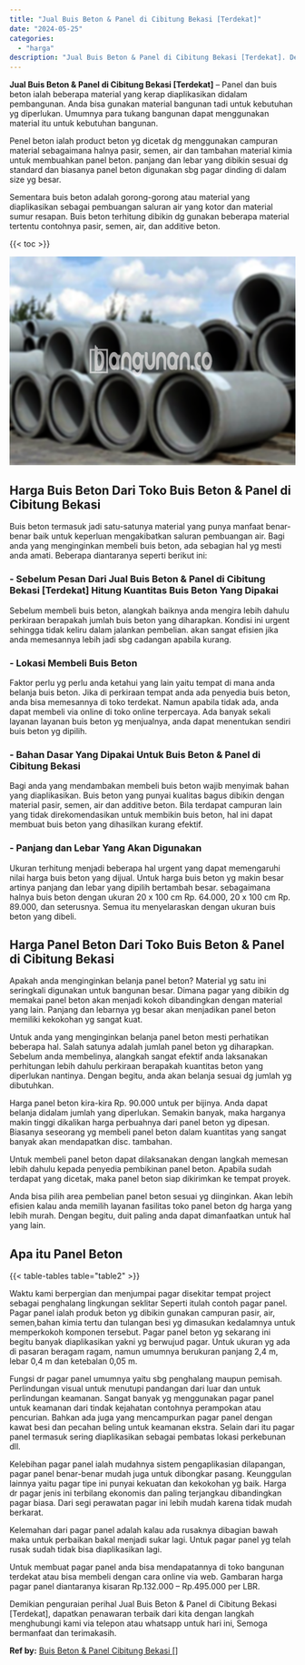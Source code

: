 ```yaml
---
title: "Jual Buis Beton & Panel di Cibitung Bekasi [Terdekat]"
date: "2024-05-25"
categories: 
  - "harga"
description: "Jual Buis Beton & Panel di Cibitung Bekasi [Terdekat]. Demikian penguraian perihal Jual Buis Beton & Panel di Cibitung Bekasi [Terdekat], dapatkan penawara..."
---
```


**Jual Buis Beton & Panel di Cibitung Bekasi \[Terdekat\]** – Panel dan buis beton ialah beberapa material yang kerap diaplikasikan didalam pembangunan. Anda bisa gunakan material bangunan tadi untuk kebutuhan yg diperlukan. Umumnya para tukang bangunan dapat menggunakan material itu untuk kebutuhan bangunan.

Penel beton ialah product beton yg dicetak dg menggunakan campuran material sebagaimana halnya pasir, semen, air dan tambahan material kimia untuk membuahkan panel beton. panjang dan lebar yang dibikin sesuai dg standard dan biasanya panel beton digunakan sbg pagar dinding di dalam size yg besar.

Sementara buis beton adalah gorong-gorong atau material yang diaplikasikan sebagai pembuangan saluran air yang kotor dan material sumur resapan. Buis beton terhitung dibikin dg gunakan beberapa material tertentu contohnya pasir, semen, air, dan additive beton.

{{< toc >}}

![Jual Buis Beton & Panel di Cibitung Bekasi [Terdekat]](/images/jual-panel-buis-beton-murah-36.png)

## Harga Buis Beton Dari Toko Buis Beton & Panel di Cibitung Bekasi

Buis beton termasuk jadi satu-satunya material yang punya manfaat benar-benar baik untuk keperluan mengakibatkan saluran pembuangan air. Bagi anda yang menginginkan membeli buis beton, ada sebagian hal yg mesti anda amati. Beberapa diantaranya seperti berikut ini:

### \- Sebelum Pesan Dari Jual Buis Beton & Panel di Cibitung Bekasi \[Terdekat\] Hitung Kuantitas Buis Beton Yang Dipakai

Sebelum membeli buis beton, alangkah baiknya anda mengira lebih dahulu perkiraan berapakah jumlah buis beton yang diharapkan. Kondisi ini urgent sehingga tidak keliru dalam jalankan pembelian. akan sangat efisien jika anda memesannya lebih jadi sbg cadangan apabila kurang.

### \- Lokasi Membeli Buis Beton

Faktor perlu yg perlu anda ketahui yang lain yaitu tempat di mana anda belanja buis beton. Jika di perkiraan tempat anda ada penyedia buis beton, anda bisa memesannya di toko terdekat. Namun apabila tidak ada, anda dapat membeli via online di toko online terpercaya. Ada banyak sekali layanan layanan buis beton yg menjualnya, anda dapat menentukan sendiri buis beton yg dipilih.

### \- Bahan Dasar Yang Dipakai Untuk Buis Beton & Panel di Cibitung Bekasi

Bagi anda yang mendambakan membeli buis beton wajib menyimak bahan yang diaplikasikan. Buis beton yang punyai kualitas bagus dibikin dengan material pasir, semen, air dan additive beton. Bila terdapat campuran lain yang tidak direkomendasikan untuk membikin buis beton, hal ini dapat membuat buis beton yang dihasilkan kurang efektif.

### \- Panjang dan Lebar Yang Akan Digunakan

Ukuran terhitung menjadi beberapa hal urgent yang dapat memengaruhi nilai harga buis beton yang dijual. Untuk harga buis beton yg makin besar artinya panjang dan lebar yang dipilih bertambah besar. sebagaimana halnya buis beton dengan ukuran 20 x 100 cm Rp. 64.000, 20 x 100 cm Rp. 89.000, dan seterusnya. Semua itu menyelaraskan dengan ukuran buis beton yang dibeli.

## Harga Panel Beton Dari Toko Buis Beton & Panel di Cibitung Bekasi

Apakah anda menginginkan belanja panel beton? Material yg satu ini seringkali digunakan untuk bangunan besar. Dimana pagar yang dibikin dg memakai panel beton akan menjadi kokoh dibandingkan dengan material yang lain. Panjang dan lebarnya yg besar akan menjadikan panel beton memiliki kekokohan yg sangat kuat.

Untuk anda yang menginginkan belanja panel beton mesti perhatikan beberapa hal. Salah satunya adalah jumlah panel beton yg diharapkan. Sebelum anda membelinya, alangkah sangat efektif anda laksanakan perhitungan lebih dahulu perkiraan berapakah kuantitas beton yang diperlukan nantinya. Dengan begitu, anda akan belanja sesuai dg jumlah yg dibutuhkan.

Harga panel beton kira-kira Rp. 90.000 untuk per bijinya. Anda dapat belanja didalam jumlah yang diperlukan. Semakin banyak, maka harganya makin tinggi dikalikan harga perbuahnya dari panel beton yg dipesan. Biasanya seseorang yg membeli panel beton dalam kuantitas yang sangat banyak akan mendapatkan disc. tambahan.

Untuk membeli panel beton dapat dilaksanakan dengan langkah memesan lebih dahulu kepada penyedia pembikinan panel beton. Apabila sudah terdapat yang dicetak, maka panel beton siap dikirimkan ke tempat proyek.

Anda bisa pilih area pembelian panel beton sesuai yg diinginkan. Akan lebih efisien kalau anda memilih layanan fasilitas toko panel beton dg harga yang lebih murah. Dengan begitu, duit paling anda dapat dimanfaatkan untuk hal yang lain.

## Apa itu Panel Beton

{{< table-tables table="table2" >}}

Waktu kami berpergian dan menjumpai pagar disekitar tempat project sebagai penghalang lingkungan seklitar Seperti itulah contoh pagar panel. Pagar panel ialah produk beton yg dibikin gunakan campuran pasir, air, semen,bahan kimia tertu dan tulangan besi yg dimasukan kedalamnya untuk memperkokoh komponen tersebut. Pagar panel beton yg sekarang ini begitu banyak diaplikasikan yakni yg berwujud pagar. Untuk ukuran yg ada di pasaran beragam ragam, namun umumnya berukuran panjang 2,4 m, lebar 0,4 m dan ketebalan 0,05 m.

Fungsi dr pagar panel umumnya yaitu sbg penghalang maupun pemisah. Perlindungan visual untuk menutupi pandangan dari luar dan untuk perlindungan keamanan. Sangat banyak yg menggunakan pagar panel untuk keamanan dari tindak kejahatan contohnya perampokan atau pencurian. Bahkan ada juga yang mencampurkan pagar panel dengan kawat besi dan pecahan beling untuk keamanan ekstra. Selain dari itu pagar panel termasuk sering diaplikasikan sebagai pembatas lokasi perkebunan dll.

Kelebihan pagar panel ialah mudahnya sistem pengaplikasian dilapangan, pagar panel benar-benar mudah juga untuk dibongkar pasang. Keunggulan lainnya yaitu pagar tipe ini punyai kekuatan dan kekokohan yg baik. Harga dr pagar jenis ini terbilang ekonomis dan paling terjangkau dibandingkan pagar biasa. Dari segi perawatan pagar ini lebih mudah karena tidak mudah berkarat.

Kelemahan dari pagar panel adalah kalau ada rusaknya dibagian bawah maka untuk perbaikan bakal menjadi sukar lagi. Untuk pagar panel yg telah rusak sudah tidak bisa diaplikasikan lagi.

Untuk membuat pagar panel anda bisa mendapatannya di toko bangunan terdekat atau bisa membeli dengan cara online via web. Gambaran harga pagar panel diantaranya kisaran Rp.132.000 – Rp.495.000 per LBR.

Demikian penguraian perihal Jual Buis Beton & Panel di Cibitung Bekasi \[Terdekat\], dapatkan penawaran terbaik dari kita dengan langkah menghubungi kami via telepon atau whatsapp untuk hari ini, Semoga bermanfaat dan terimakasih.

**Ref by:** [Buis Beton & Panel Cibitung Bekasi []](https://id.wikipedia.org/wiki/Buis)
